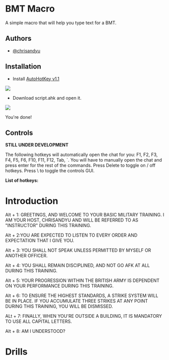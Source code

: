 # BMT Macro

A simple macro that will help you type text for a BMT.


## Authors

- [@chrisandyu](https://github.com/Chrisandyu)



## Installation

- Install [AutoHotKey v1.1](https://www.autohotkey.com/download/)

![ ](https://i.ibb.co/tzcs2WG/ahk.png)

- Download script.ahk and open it.

![ ](https://i.ibb.co/MnM8PGb/ahk2.png)

You're done!

## Controls
 
 **STILL UNDER DEVELOPMENT**
  
The following hotkeys will automatically open the chat for you: F1, F2, F3, F4, F5, F6, F10, F11, F12, Tab, `. 
You will have to manually open the chat and press enter for the rest of the commands.
Press Delete to toggle on / off hotkeys. Press \ to toggle the controls GUI.
    
**List of hotkeys:**

 # Introduction
 
 Alt + 1: GREETINGS, AND WELCOME TO YOUR BASIC MILITARY TRAINING. I AM YOUR HOST, CHRISANDYU AND WILL BE REFERRED TO AS "INSTRUCTOR" DURING THIS TRAINING.
 
 Alt + 2:YOU ARE EXPECTED TO LISTEN TO EVERY ORDER AND EXPECTATION THAT I GIVE YOU.
 
 Alt + 3: YOU SHALL NOT SPEAK UNLESS PERMITTED BY MYSELF OR ANOTHER OFFICER.
 
 Alt + 4: YOU SHALL REMAIN DISCIPLINED, AND NOT GO AFK AT ALL DURING THIS TRAINING.
 
 Alt + 5: YOUR PROGRESSION WITHIN THE BRITISH ARMY IS DEPENDENT ON YOUR PERFORMANCE DURING THIS TRAINING.
 
 Alt + 6: TO ENSURE THE HIGHEST STANDARDS, A STRIKE SYSTEM WILL BE IN PLACE. IF YOU ACCUMULATE THREE STRIKES AT ANY POINT DURING THIS TRAINING, YOU WILL BE DISMISSED.
 
 ALt + 7: FINALLY, WHEN YOU'RE OUTSIDE A BUILDING, IT IS MANDATORY TO USE ALL CAPITAL LETTERS.
 
 Alt + 8: AM I UNDERSTOOD?

# Drills


